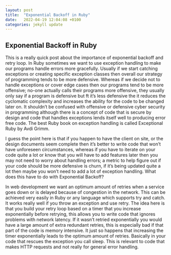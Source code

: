 ```yaml
---
layout: post
title:  "Exponential Backoff in Ruby"
date:   2022-04-19 12:04:08 +0100
categories: jekyll update
---
```

## Exponential Backoff in Ruby

This is a really quick post about the importance of exponential backoff and retry loop. In Ruby sometimes we want to use exception handling to make our programs handle errors more gracefully. Usually if we start catching exceptions or creating specific exception classes then overall our strategy of programming tends to be more defensive. Whereas if we decide not to handle exceptions or cover edge cases then our programs tend to be more offensive; no-one actually calls their programs more offensive, they usually only say if a program is defensive but ft it’s less defensive the it reduces the cyclomatic complexity and increases the ability for the code to be changed later on. It shouldn’t be confused with offensive or defensive cyber security in programming although there is a concept of code that is secure by design and code that handles exceptions lends itself well to producing error free code. The best Ruby book on exception handling is called Exceptional Ruby by Avdi Grimm.

I guess the point here is that if you happen to have the client on site, or the design documents seem complete then it’s better to write code that won’t have unforeseen circumstances, whereas if you have to iterate on your code quite a lot or know that you will have to add features later then you may not need to worry about handling errors; a metric to help figure out if your code should be more defensive is churn, if it’s being updated quite a lot then maybe you won’t need to add a lot of exception handling. What does this have to do with Exponential Backoff?

In web development we want an optimum amount of retries when a service goes down or is delayed because of congestion in the network. This can be achieved very easily in Ruby or any language which supports try and catch. It works really well if you throw an exception and use retry. The idea here is that you build your retry loop based on a timer that you increase exponentially before retrying, this allows you to write code that ignores problems with network latency. If it wasn’t retried exponentially you would have a large amount of extra redundant retries, this is especially bad if that part of the code is memory intensive. It just so happens that increasing the timer exponentially leads to the optimum amount of retries. Basically in your code that rescues the exception you call sleep. This is relevant to code that makes HTTP requests and not really for general error handling.
